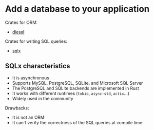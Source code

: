 # Add a database to your application

Crates for ORM:

- [diesel](https://crates.io/crates/diesel)

Crates for writing SQL queries:

- [sqlx](https://crates.io/crates/sqlx)

## SQLx characteristics

- It is asynchronous
- Supports MySQL, PostgreSQL, SQLite, and Microsoft SQL Server
- The PostgreSQL and SQLite backends are implemented in Rust
- It works with different runtimes (`tokio`, `async-std`, `actix`...)
- Widely used in the community

Drawbacks:

- It is not an ORM
- It can't verify the correctness of the SQL queries at compile time
